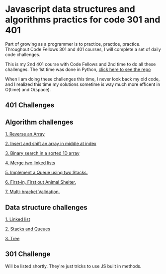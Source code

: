 # Javascript data structures and algorithms practics for code 301 and 401

Part of growing as a programmer is to practice, practice, practice. Throughout Code Fellows 301 and 401 courses, I will complete a set of daily code challenges.

This is my 2nd 401 course with Code Fellows and 2nd time to do all these challenges. The 1st time was done in Python, [click here to see the repo](https://github.com/PengChen11/python-data-structures-and-algorithms)

When I am doing these challenges this time, I never look back my old code, and I realized this time my solutions sometime is way much more efficent in O(time) and O(space).

## 401 Challenges

## Algorithm challenges

[1. Reverse an Array](401-challenges/algorithms/arrayReverse/readme.md)

[2. Insert and shift an array in middle at index](401-challenges/algorithms/arrayShift/readme.md)

[3. Binary search in a sorted 1D array](401-challenges/algorithms/arrayBinarySearch/readme.md)

[4. Merge two linked lists](401-challenges/algroithms/../algorithms/llZip/readme.md)

[5. Implement a Queue using two Stacks.](401-challenges/algorithms/queueWithStacks/readme.md)

[6. First-in, First out Animal Shelter.](401-challenges/algorithms/fifoAnimalShelter/readme.md)

[7. Multi-bracket Validation.](401-challenges/algorithms/multiBracketValidation/README.md)

<!-- [8. Conduct “FizzBuzz” on a tree](dsa/challenges/fizz_buzz_tree/README.md) -->

<!-- [9. Insertion sort](dsa/challenges/insertion_sort/README.md) -->

<!-- [10. Merge sort](dsa/challenges/merge_sort/README.md) -->

<!-- [11. Quick sort](dsa/challenges/quick_sort/README.md) -->

<!-- [12. Repeated Word](dsa/challenges/repeated_word/README.md) -->

<!-- [13. Tree intersection](dsa/challenges/tree_intersection/README.md) -->

<!-- [14. Left Join two hash tables](dsa/challenges/left_join/README.md) -->

<!-- [15. breadth-first traversal on a graph](dsa/challenges/breadth_first/readme.md) -->

<!-- [16. get edges](dsa/challenges/get_edge/readme.md) -->

<!-- [17. Depth-first traversal on a graph](dsa/challenges/depth_first/readme.md) -->

## Data structure challenges

[1. Linked list](401-challenges/data_structures/linkedList/readme.md)

[2. Stacks and Queues](401-challenges/data_structures/stacksAndQueues/readme.md)

[3. Tree](401-challenges/data_structures/tree/readme.md)

<!-- [5. Hash table](dsa/data_structures/hash_table/README.md) -->

<!-- [6. Graph](dsa/data_structures/graph/readme.md) -->

## 301 Challenge
<!-- Description of the challenge -->
Will be listed shortly. They're just tricks to use JS built in methods.
